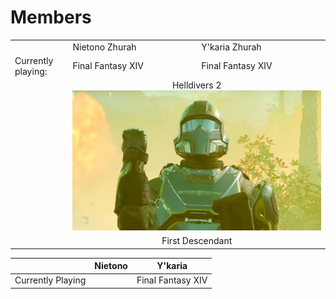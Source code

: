 <h1>Members</h1>

<table>
<tr><td></td><td>Nietono Zhurah</td><td>Y'karia Zhurah</td>
<tr><td>Currently playing:</td><td>Final Fantasy XIV</td><td>Final Fantasy XIV</td></tr>
<tr><td></td><td colspan="2"><center>Helldivers 2</center><img src="assets/hd2.jpg"></td></tr>
<tr><td></td><td colspan="2"><center>First Descendant</center></td></tr>
</table>


&nbsp; | Nietono | Y'karia
------|--------|------
Currently Playing | | Final Fantasy XIV 

